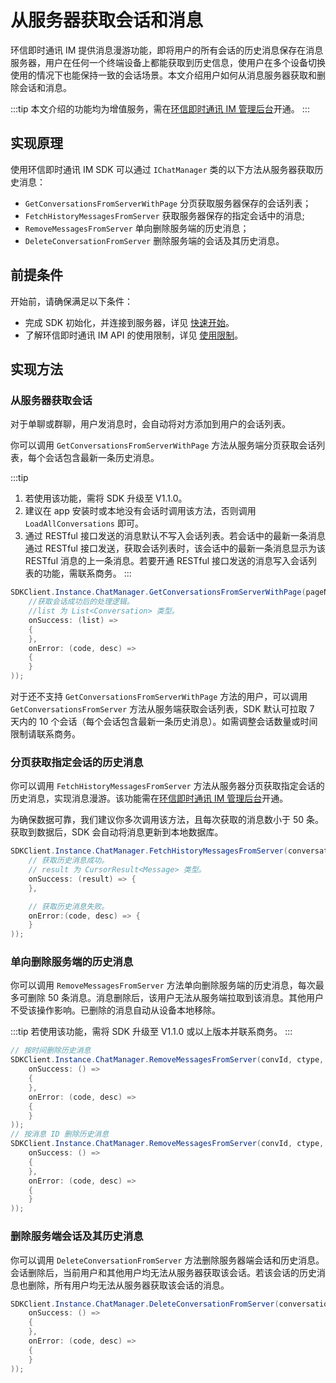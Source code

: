 # 从服务器获取会话和消息

<Toc />

环信即时通讯 IM 提供消息漫游功能，即将用户的所有会话的历史消息保存在消息服务器，用户在任何一个终端设备上都能获取到历史信息，使用户在多个设备切换使用的情况下也能保持一致的会话场景。本文介绍用户如何从消息服务器获取和删除会话和消息。

:::tip
本文介绍的功能均为增值服务，需在[环信即时通讯 IM 管理后台](https://console.easemob.com/user/login)开通。
:::

## 实现原理

使用环信即时通讯 IM SDK 可以通过 `IChatManager` 类的以下方法从服务器获取历史消息：

- `GetConversationsFromServerWithPage` 分页获取服务器保存的会话列表；
- `FetchHistoryMessagesFromServer` 获取服务器保存的指定会话中的消息;
- `RemoveMessagesFromServer` 单向删除服务端的历史消息；
- `DeleteConversationFromServer` 删除服务端的会话及其历史消息。

## 前提条件

开始前，请确保满足以下条件：

- 完成 SDK 初始化，并连接到服务器，详见 [快速开始](quickstart.html)。
- 了解环信即时通讯 IM API 的使用限制，详见 [使用限制](/product/limitation.html)。

## 实现方法

### 从服务器获取会话

对于单聊或群聊，用户发消息时，会自动将对方添加到用户的会话列表。

你可以调用 `GetConversationsFromServerWithPage` 方法从服务端分页获取会话列表，每个会话包含最新一条历史消息。

:::tip
1. 若使用该功能，需将 SDK 升级至 V1.1.0。
2. 建议在 app 安装时或本地没有会话时调用该方法，否则调用 `LoadAllConversations` 即可。
3. 通过 RESTful 接口发送的消息默认不写入会话列表。若会话中的最新一条消息通过 RESTful 接口发送，获取会话列表时，该会话中的最新一条消息显示为该 RESTful 消息的上一条消息。若要开通 RESTful 接口发送的消息写入会话列表的功能，需联系商务。
:::

```csharp
SDKClient.Instance.ChatManager.GetConversationsFromServerWithPage(pageNum, pageSize, new ValueCallBack<List<Conversation>>(
    //获取会话成功后的处理逻辑。
    //list 为 List<Conversation> 类型。
    onSuccess: (list) =>
    {
    },
    onError: (code, desc) =>
    {
    }
));
```

对于还不支持 `GetConversationsFromServerWithPage` 方法的用户，可以调用 `GetConversationsFromServer` 方法从服务端获取会话列表，SDK 默认可拉取 7 天内的 10 个会话（每个会话包含最新一条历史消息）。如需调整会话数量或时间限制请联系商务。

### 分页获取指定会话的历史消息

你可以调用 `FetchHistoryMessagesFromServer` 方法从服务器分页获取指定会话的历史消息，实现消息漫游。该功能需在[环信即时通讯 IM 管理后台](https://console.easemob.com/user/login)开通。

为确保数据可靠，我们建议你多次调用该方法，且每次获取的消息数小于 50 条。获取到数据后，SDK 会自动将消息更新到本地数据库。

```csharp
SDKClient.Instance.ChatManager.FetchHistoryMessagesFromServer(conversationId, type, startId, pageSize, new ValueCallBack<CursorResult<Message>>(
    // 获取历史消息成功。
    // result 为 CursorResult<Message> 类型。
    onSuccess: (result) => {
    },

    // 获取历史消息失败。
    onError:(code, desc) => {
    }
));
```

### 单向删除服务端的历史消息

你可以调用 `RemoveMessagesFromServer` 方法单向删除服务端的历史消息，每次最多可删除 50 条消息。消息删除后，该用户无法从服务端拉取到该消息。其他用户不受该操作影响。已删除的消息自动从设备本地移除。

:::tip
若使用该功能，需将 SDK 升级至 V1.1.0 或以上版本并联系商务。
:::

```csharp
// 按时间删除历史消息
SDKClient.Instance.ChatManager.RemoveMessagesFromServer(convId, ctype, time, new CallBack(
    onSuccess: () =>
    {
    },
    onError: (code, desc) =>
    {
    }
));
// 按消息 ID 删除历史消息
SDKClient.Instance.ChatManager.RemoveMessagesFromServer(convId, ctype, msgList, new CallBack(
    onSuccess: () =>
    {
    },
    onError: (code, desc) =>
    {
    }
));
```

### 删除服务端会话及其历史消息

你可以调用 `DeleteConversationFromServer` 方法删除服务器端会话和历史消息。会话删除后，当前用户和其他用户均无法从服务器获取该会话。若该会话的历史消息也删除，所有用户均无法从服务器获取该会话的消息。

```csharp
SDKClient.Instance.ChatManager.DeleteConversationFromServer(conversationId, conversationType, isDeleteServerMessages, new CallBack(
    onSuccess: () =>
    {
    },
    onError: (code, desc) =>
    {
    }
));
```